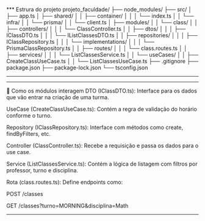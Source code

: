 *** Estrura do projeto 
projeto_faculdade/
├── node_modules/
├── src/
│   ├── app.ts
│   ├── shared/
│   │   ├── container/
│   │   │   └── index.ts
│   │   └── infra/
│   │       └── prisma/
│   │           └── client.ts
│   ├── modules/
│   │   └── class/
│   │       ├── controllers/
│   │       │   └── ClassController.ts
│   │       ├── dtos/
│   │       │   ├── IClassDTO.ts
│   │       │   └── IListClassesDTO.ts
│   │       ├── repositories/
│   │       │   ├── IClassRepository.ts
│   │       │   └── implementations/
│   │       │       └── PrismaClassRepository.ts
│   │       ├── routes/
│   │       │   └── class.routes.ts
│   │       ├── services/
│   │       │   └── ListClassesService.ts
│   │       └── useCases/
│   │           ├── CreateClassUseCase.ts
│   │           └── ListClassesUseCase.ts
├── .gitignore
├── package.json
├── package-lock.json
└── tsconfig.json
***


***
📂 Como os módulos interagem
DTO (IClassDTO.ts): Interface para os dados que vão entrar na criação de uma turma.

UseCase (CreateClassUseCase.ts): Contém a regra de validação do horário conforme o turno.

Repository (IClassRepository.ts): Interface com métodos como create, findByFilters, etc.

Controller (ClassController.ts): Recebe a requisição e passa os dados para o use case.

Service (ListClassesService.ts): Contém a lógica de listagem com filtros por professor, turno e disciplina.

Rota (class.routes.ts): Define endpoints como:

POST /classes

GET /classes?turno=MORNING&disciplina=Math

***